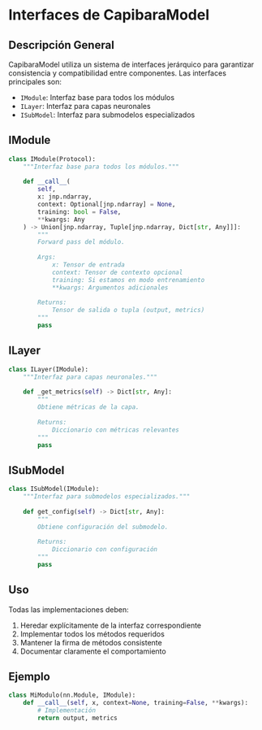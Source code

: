 # Interfaces de CapibaraModel

## Descripción General

CapibaraModel utiliza un sistema de interfaces jerárquico para garantizar consistencia y compatibilidad entre componentes. Las interfaces principales son:

- `IModule`: Interfaz base para todos los módulos
- `ILayer`: Interfaz para capas neuronales
- `ISubModel`: Interfaz para submodelos especializados

## IModule

```python
class IModule(Protocol):
    """Interfaz base para todos los módulos."""
    
    def __call__(
        self,
        x: jnp.ndarray,
        context: Optional[jnp.ndarray] = None,
        training: bool = False,
        **kwargs: Any
    ) -> Union[jnp.ndarray, Tuple[jnp.ndarray, Dict[str, Any]]]:
        """
        Forward pass del módulo.
        
        Args:
            x: Tensor de entrada
            context: Tensor de contexto opcional
            training: Si estamos en modo entrenamiento
            **kwargs: Argumentos adicionales
            
        Returns:
            Tensor de salida o tupla (output, metrics)
        """
        pass
```

## ILayer

```python
class ILayer(IModule):
    """Interfaz para capas neuronales."""
    
    def _get_metrics(self) -> Dict[str, Any]:
        """
        Obtiene métricas de la capa.
        
        Returns:
            Diccionario con métricas relevantes
        """
        pass
```

## ISubModel

```python
class ISubModel(IModule):
    """Interfaz para submodelos especializados."""
    
    def get_config(self) -> Dict[str, Any]:
        """
        Obtiene configuración del submodelo.
        
        Returns:
            Diccionario con configuración
        """
        pass
```

## Uso

Todas las implementaciones deben:

1. Heredar explícitamente de la interfaz correspondiente
2. Implementar todos los métodos requeridos
3. Mantener la firma de métodos consistente
4. Documentar claramente el comportamiento

## Ejemplo

```python
class MiModulo(nn.Module, IModule):
    def __call__(self, x, context=None, training=False, **kwargs):
        # Implementación
        return output, metrics
``` 